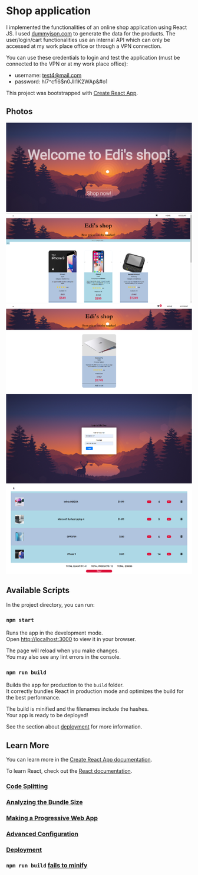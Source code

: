 # Shop application

I implemented the functionalities of an online shop application using React JS.
I used [dummyjson.com](https://dummyjson.com/docs/products) to generate the data for the products.
The user/login/cart functionalities use an internal API which can only be accessed at my work place office or through a VPN connection.

You can use these credentials to login and test the application (must be connected to the VPN or at my work place office):
- username: test4@mail.com
- password: hl7^cfl6$n0Jll1K2WAp&#o1

This project was bootstrapped with [Create React App](https://github.com/facebook/create-react-app).

## Photos

![](photos/Screenshot_1.png)
![](photos/Screenshot_2.png)
![](photos/Screenshot_3.png)
![](photos/Screenshot_4.png)
![](photos/Screenshot_6.png)

## Available Scripts

In the project directory, you can run:

### `npm start`

Runs the app in the development mode.\
Open [http://localhost:3000](http://localhost:3000) to view it in your browser.

The page will reload when you make changes.\
You may also see any lint errors in the console.

### `npm run build`

Builds the app for production to the `build` folder.\
It correctly bundles React in production mode and optimizes the build for the best performance.

The build is minified and the filenames include the hashes.\
Your app is ready to be deployed!

See the section about [deployment](https://facebook.github.io/create-react-app/docs/deployment) for more information.

## Learn More

You can learn more in the [Create React App documentation](https://facebook.github.io/create-react-app/docs/getting-started).

To learn React, check out the [React documentation](https://reactjs.org/).

### [Code Splitting](https://facebook.github.io/create-react-app/docs/code-splitting)

### [Analyzing the Bundle Size](https://facebook.github.io/create-react-app/docs/analyzing-the-bundle-size)

### [Making a Progressive Web App](https://facebook.github.io/create-react-app/docs/making-a-progressive-web-app)

### [Advanced Configuration](https://facebook.github.io/create-react-app/docs/advanced-configuration)

### [Deployment](https://facebook.github.io/create-react-app/docs/deployment)

### `npm run build` [fails to minify](https://facebook.github.io/create-react-app/docs/troubleshooting#npm-run-build-fails-to-minify)
